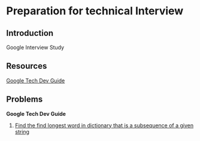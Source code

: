 # Preparation for technical Interview

## Introduction 
Google Interview Study

## Resources
[Google Tech Dev Guide](https://techdevguide.withgoogle.com/)

## Problems
**Google Tech Dev Guide**
1. [Find the find longest word in dictionary that is a subsequence of a given string](https://github.com/alvinctk/google-tech-dev-guide/tree/master/Foundations_of_Programming/1_find_longest_word_in_dictionary_that_is_a_subsequence_of_a_given_string)


